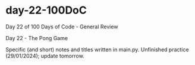 # day-22-100DoC
Day 22 of 100 Days of Code - General Review

Day 22 - The Pong Game

Specific (and short) notes and titles written in main.py. 
  Unfinished practice (29/01/2024); update tomorrow.
  
